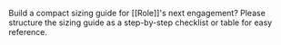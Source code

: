 Build a compact sizing guide for [[Role]]'s next engagement? Please structure the sizing guide as a step-by-step checklist or table for easy reference.